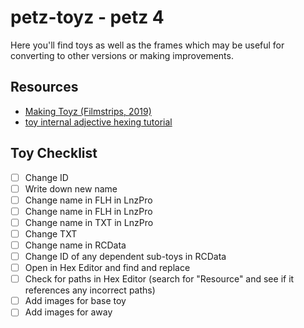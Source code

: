 # petz-toyz - petz 4

Here you'll find toys as well as the frames which may be useful for converting to other versions or making improvements.

## Resources

- [Making Toyz (Filmstrips, 2019)](http://petz.filthyhippie.net/tutorials/making-toyz/)
- [toy internal adjective hexing tutorial](https://gyiyg.neocities.org/itemhextut.html)


## Toy Checklist

- [ ] Change ID
- [ ] Write down new name
- [ ] Change name in FLH in LnzPro
- [ ] Change name in FLH in LnzPro  
- [ ] Change name in TXT in LnzPro
- [ ] Change TXT
- [ ] Change name in RCData
- [ ] Change ID of any dependent sub-toys in RCData
- [ ] Open in Hex Editor and find and replace
- [ ] Check for paths in Hex Editor (search for "Resource" and see if it references any incorrect paths)
- [ ] Add images for base toy
- [ ] Add images for away

